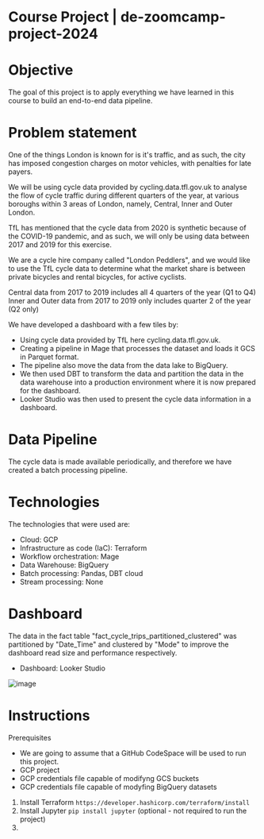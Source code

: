 # Course Project | de-zoomcamp-project-2024

# Objective
The goal of this project is to apply everything we have learned in this course to build an end-to-end data pipeline.

# Problem statement
One of the things London is known for is it's traffic, and as such, the city has imposed congestion charges on motor vehicles, with penalties for late payers.

We will be using cycle data provided by cycling.data.tfl.gov.uk to analyse the flow of cycle traffic during different quarters of the year, at various boroughs within 3 areas of London, namely, Central, Inner and Outer London.

TfL has mentioned that the cycle data from 2020 is synthetic because of the COVID-19 pandemic, and as such, we will only be using data between 2017 and 2019 for this exercise.

We are a cycle hire company called "London Peddlers", and we would like to use the TfL cycle data to determine what the market share is between private bicycles and rental bicycles, for active cyclists. 

Central data from 2017 to 2019 includes all 4 quarters of the year (Q1 to Q4)
Inner and Outer data from 2017 to 2019 only includes quarter 2 of the year (Q2 only)

We have developed a dashboard with a few tiles by:

- Using cycle data provided by TfL here cycling.data.tfl.gov.uk.
- Creating a pipeline in Mage that processes the dataset and loads it GCS in Parquet format.
- The pipeline also move the data from the data lake to BigQuery.
- We then used DBT to transform the data and partition the data in the data warehouse into a production environment where it is now prepared for the dashboard.
- Looker Studio was then used to present the cycle data information in a dashboard.

# Data Pipeline
The cycle data is made available periodically, and therefore we have created a batch processing pipeline.

# Technologies
The technologies that were used are:

- Cloud: GCP
- Infrastructure as code (IaC): Terraform
- Workflow orchestration: Mage
- Data Warehouse: BigQuery
- Batch processing: Pandas, DBT cloud
- Stream processing: None


# Dashboard

The data in the fact table "fact_cycle_trips_partitioned_clustered" was partitioned by "Date_Time" and clustered by "Mode" to improve the dashboard read size and performance respectively. 
- Dashboard: Looker Studio

![image](https://github.com/goleastro/go-de-zoomcamp-project-2024/assets/20685550/79a0f9ba-480f-4ed0-897f-17fb47e11517)

# Instructions

Prerequisites
- We are going to assume that a GitHub CodeSpace will be used to run this project.
- GCP project
- GCP credentials file capable of modifyng GCS buckets
- GCP credentials file capable of modyfing BigQuery datasets

1. Install Terraform `https://developer.hashicorp.com/terraform/install`
2. Install Jupyter `pip install jupyter` (optional - not required to run the project)
3. 
